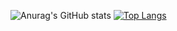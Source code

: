 ![Anurag's GitHub stats](https://github-readme-stats.vercel.app/api?username=NyaBear&show_icons=true&theme=dracula&count_private=true&hide=prs,issues)
[![Top Langs](https://github-readme-stats.vercel.app/api/top-langs/?username=NyaBear)](https://github.com/NyaBear/github-readme-stats)


